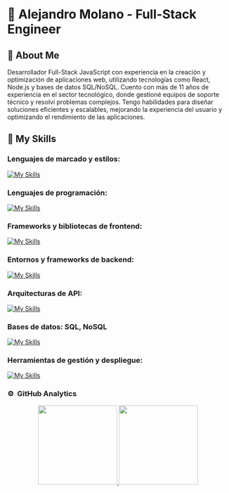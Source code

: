 # 👋 Alejandro Molano - Full-Stack Engineer

## 💁 About Me

Desarrollador Full-Stack JavaScript con experiencia en la creación y optimización de aplicaciones web, utilizando tecnologías como React, Node.js y bases de datos SQL/NoSQL. Cuento con más de 11 años de experiencia en el sector tecnológico, donde gestioné equipos de soporte técnico y resolví problemas complejos. Tengo habilidades para diseñar soluciones eficientes y escalables, mejorando la experiencia del usuario y optimizando el rendimiento de las aplicaciones.

## 🚀 My Skills

### Lenguajes de marcado y estilos: 
[![My Skills](https://skillicons.dev/icons?i=html,css)](https://skillicons.dev)

### Lenguajes de programación:
[![My Skills](https://skillicons.dev/icons?i=js,ts,py)](https://skillicons.dev)

### Frameworks y bibliotecas de frontend:
[![My Skills](https://skillicons.dev/icons?i=react,vue,angular,nextjs)](https://skillicons.dev)

### Entornos y frameworks de backend:
[![My Skills](https://skillicons.dev/icons?i=nodejs,nestjs)](https://skillicons.dev)

### Arquitecturas de API:
[![My Skills](https://skillicons.dev/icons?i=graphql)](https://skillicons.dev)

### Bases de datos: SQL, NoSQL
[![My Skills](https://skillicons.dev/icons?i=mysql,postgres,mongodb,redis)](https://skillicons.dev)

### Herramientas de gestión y despliegue:
[![My Skills](https://skillicons.dev/icons?i=git,docker,kubernetes,github,gitlab)](https://skillicons.dev)

### ⚙️ &nbsp;GitHub Analytics

<p align="center">
<a href="https://github.com/AlejandroMolanoL">
  <img height="180em" src="https://github-readme-stats-eight-theta.vercel.app/api?username=AlejandroMolanoL&show_icons=true&theme=algolia&include_all_commits=true&count_private=true"/>
  <img height="180em" src="https://github-readme-stats-eight-theta.vercel.app/api/top-langs/?username=AlejandroMolanoL&layout=compact&langs_count=8&theme=algolia"/>
</a>
</p>
